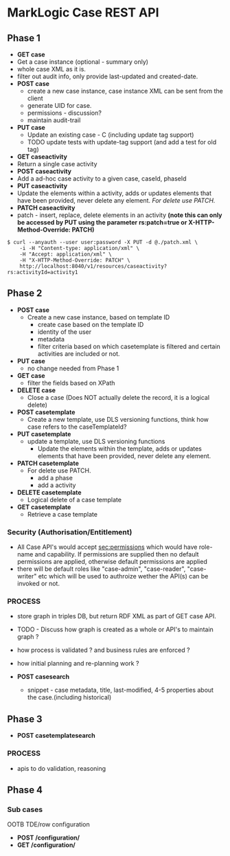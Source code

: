 # MarkLogic Case REST API

## Phase 1

- **GET case**
 - Get a case instance (optional - summary only)
 - whole case XML as it is.
 - filter out audit info, only provide last-updated and created-date.
- **POST case**
  - create a new case instance, case instance XML can be sent from the client
  - generate UID for case.
  - permissions - discussion?
  - maintain audit-trail
- **PUT case**
  - Update an existing case - C (including update tag support)
  - TODO update tests with update-tag support (and add a test for old tag)
- **GET caseactivity**
 - Return a single case activity  
- **POST caseactivity**
 - Add a ad-hoc case activity to a given case, caseId, phaseId
- **PUT caseactivity**
 - Update the elements within a activity, adds or updates elements that have been provided, never delete any element. *For delete use PATCH.*
- **PATCH caseactivity**
 - patch - insert, replace, delete elements in an activity **(note this can only be accessed by PUT using the parameter rs:patch=true or X-HTTP-Method-Override: PATCH)**
```
$ curl --anyauth --user user:password -X PUT -d @./patch.xml \
    -i -H "Content-type: application/xml" \
    -H "Accept: application/xml" \
    -H "X-HTTP-Method-Override: PATCH" \
    http://localhost:8040/v1/resources/caseactivity?rs:activityId=activity1
```

## Phase 2

- **POST case**
  - Create a new case instance, based on template ID
    - create case based on the template ID
    - identity of the user
    - metadata
    - filter criteria based on which casetemplate is filtered and certain activities are included or not.
- **PUT case**
  - no change needed from Phase 1
- **GET case**
  - filter the fields based on XPath
- **DELETE case**
  - Close a case (Does NOT actually delete the record, it is a logical delete)
- **POST casetemplate**
  - Create a new template, use DLS versioning functions, think how case refers to the caseTemplateId?
- **PUT casetemplate**
  - update a template, use DLS versioning functions
    - Update the elements within the template, adds or updates elements that have been provided, never delete any element.
- **PATCH casetemplate**
  - For delete use PATCH.
    - add a phase
    - add a activity        
- **DELETE casetemplate**
  - Logical delete of a case template
- **GET casetemplate**
  - Retrieve a case template

### Security (Authorisation/Entitlement)
- All Case API's would accept <sec:permissions> which would have role-name and capability. If permissions are supplied then no default permissions are applied, otherwise
default permissions are applied  
- there will be default roles like "case-admin", "case-reader", "case-writer" etc which will be used to authroize wether the API(s) can be invoked or not.

### PROCESS
- store graph in triples DB, but return RDF XML as part of GET case API.
- TODO - Discuss how graph is created as a whole or API's to maintain graph ?
- how process is validated ? and business rules are enforced ?
- how initial planning and re-planning work ?

- **POST casesearch**
  - snippet - case metadata, title, last-modified, 4-5 properties about the case.(including historical)

## Phase 3

- **POST casetemplatesearch**

### PROCESS
- apis to do validation, reasoning

## Phase 4

### Sub cases

OOTB TDE/row configuration

- **POST /configuration/<type>**
- **GET /configuration/<type>**
